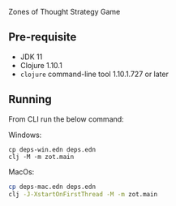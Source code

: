 Zones of Thought Strategy Game

## Pre-requisite

- JDK 11
- Clojure 1.10.1
- `clojure` command-line tool 1.10.1.727 or later

## Running

From CLI run the below command:

Windows:

```
cp deps-win.edn deps.edn
clj -M -m zot.main
```

MacOs:

```sh
cp deps-mac.edn deps.edn
clj -J-XstartOnFirstThread -M -m zot.main
```
